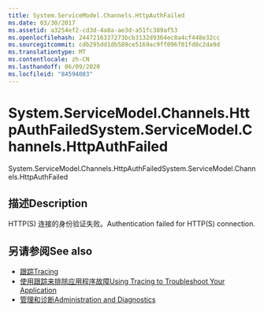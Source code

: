 ```yaml
---
title: System.ServiceModel.Channels.HttpAuthFailed
ms.date: 03/30/2017
ms.assetid: a3254ef2-cd3d-4a8a-ae3d-a51fc389af53
ms.openlocfilehash: 2447216337273bcb3132d9364ec8a4cf448e32cc
ms.sourcegitcommit: cdb295dd1db589ce5169ac9ff096f01fd0c2da9d
ms.translationtype: MT
ms.contentlocale: zh-CN
ms.lasthandoff: 06/09/2020
ms.locfileid: "84594083"
---
```

# <a name="systemservicemodelchannelshttpauthfailed"></a><span data-ttu-id="ca038-102">System.ServiceModel.Channels.HttpAuthFailed</span><span class="sxs-lookup"><span data-stu-id="ca038-102">System.ServiceModel.Channels.HttpAuthFailed</span></span>
<span data-ttu-id="ca038-103">System.ServiceModel.Channels.HttpAuthFailed</span><span class="sxs-lookup"><span data-stu-id="ca038-103">System.ServiceModel.Channels.HttpAuthFailed</span></span>  
  
## <a name="description"></a><span data-ttu-id="ca038-104">描述</span><span class="sxs-lookup"><span data-stu-id="ca038-104">Description</span></span>  
 <span data-ttu-id="ca038-105">HTTP(S) 连接的身份验证失败。</span><span class="sxs-lookup"><span data-stu-id="ca038-105">Authentication failed for HTTP(S) connection.</span></span>  
  
## <a name="see-also"></a><span data-ttu-id="ca038-106">另请参阅</span><span class="sxs-lookup"><span data-stu-id="ca038-106">See also</span></span>

- [<span data-ttu-id="ca038-107">跟踪</span><span class="sxs-lookup"><span data-stu-id="ca038-107">Tracing</span></span>](index.md)
- [<span data-ttu-id="ca038-108">使用跟踪来排除应用程序故障</span><span class="sxs-lookup"><span data-stu-id="ca038-108">Using Tracing to Troubleshoot Your Application</span></span>](using-tracing-to-troubleshoot-your-application.md)
- [<span data-ttu-id="ca038-109">管理和诊断</span><span class="sxs-lookup"><span data-stu-id="ca038-109">Administration and Diagnostics</span></span>](../index.md)

